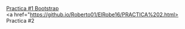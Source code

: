 
<a href="https://github.io/Roberto01/16abril.html">Practica #1 Bootstrap </a><br>
<a href="https://github.io/Roberto01/ElRobe16/PRACTICA%202.html> Practica #2 </a><br>
